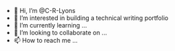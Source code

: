 - 👋 Hi, I’m @C-R-Lyons
- 👀 I’m interested in building a technical writing portfolio
- 🌱 I’m currently learning ...
- 💞️ I’m looking to collaborate on ...
- 📫 How to reach me ...

<!---
C-R-Lyons/C-R-Lyons is a ✨ special ✨ repository because its `README.md` (this file) appears on your GitHub profile.
You can click the Preview link to take a look at your changes.
--->
